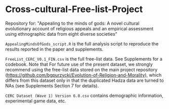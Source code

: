 # Cross-cultural-Free-list-Project
Repository for: "Appealing to the minds of gods: A novel cultural evolutionary account of religious appeals and an empirical assessment using ethnographic data from eight diverse societies"

`AppealingMindsOfGods_script.R` is the full analysis script to reproduce the results reported in the paper and supplements.

`FreeList_CERC_V0.1_FIN.csv` is the full free-list data. See Supplements for a codebook. Note that For future use of the present dataset, we strongly recommend using the free-list data stored on the main project repository (https://github.com/bgpurzycki/Evolution-of-Religion-and-Morality), which differs from this dataset only in that the duplicated Hadza data are turned to NAs (see Supplements Section 7 for details).

`CERC Dataset (Wave 1) Version 6.0.csv` contains demographic information, experimental game data, etc.

